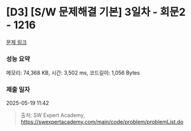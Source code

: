 # [D3] [S/W 문제해결 기본] 3일차 - 회문2 - 1216 

[문제 링크](https://swexpertacademy.com/main/code/problem/problemDetail.do?contestProbId=AV14Rq5aABUCFAYi) 

### 성능 요약

메모리: 74,368 KB, 시간: 3,502 ms, 코드길이: 1,056 Bytes

### 제출 일자

2025-05-19 11:42



> 출처: SW Expert Academy, https://swexpertacademy.com/main/code/problem/problemList.do